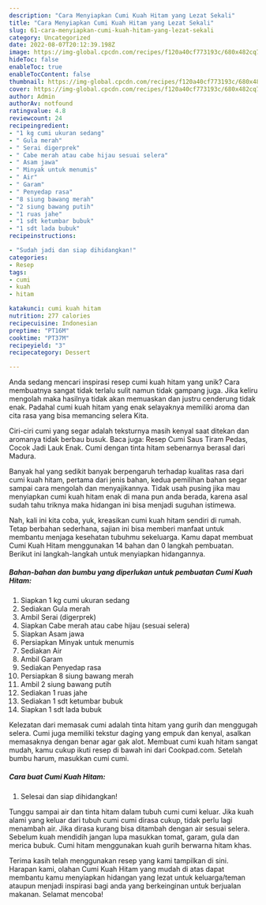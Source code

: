 ```yaml
---
description: "Cara Menyiapkan Cumi Kuah Hitam yang Lezat Sekali"
title: "Cara Menyiapkan Cumi Kuah Hitam yang Lezat Sekali"
slug: 61-cara-menyiapkan-cumi-kuah-hitam-yang-lezat-sekali
category: Uncategorized
date: 2022-08-07T20:12:39.198Z
image: https://img-global.cpcdn.com/recipes/f120a40cf773193c/680x482cq70/cumi-kuah-hitam-foto-resep-utama.jpg
hideToc: false
enableToc: true
enableTocContent: false
thumbnail: https://img-global.cpcdn.com/recipes/f120a40cf773193c/680x482cq70/cumi-kuah-hitam-foto-resep-utama.jpg
cover: https://img-global.cpcdn.com/recipes/f120a40cf773193c/680x482cq70/cumi-kuah-hitam-foto-resep-utama.jpg
author: Admin
authorAv: notfound
ratingvalue: 4.8
reviewcount: 24
recipeingredient:
- "1 kg cumi ukuran sedang"
- " Gula merah"
- " Serai digerprek"
- " Cabe merah atau cabe hijau sesuai selera"
- " Asam jawa"
- " Minyak untuk menumis"
- " Air"
- " Garam"
- " Penyedap rasa"
- "8 siung bawang merah"
- "2 siung bawang putih"
- "1 ruas jahe"
- "1 sdt ketumbar bubuk"
- "1 sdt lada bubuk"
recipeinstructions:

- "Sudah jadi dan siap dihidangkan!"
categories:
- Resep
tags:
- cumi
- kuah
- hitam

katakunci: cumi kuah hitam 
nutrition: 277 calories
recipecuisine: Indonesian
preptime: "PT16M"
cooktime: "PT37M"
recipeyield: "3"
recipecategory: Dessert

---
```





Anda sedang mencari inspirasi resep cumi kuah hitam yang unik? Cara membuatnya sangat tidak terlalu sulit namun tidak gampang juga. Jika keliru mengolah maka hasilnya tidak akan memuaskan dan justru cenderung tidak enak. Padahal cumi kuah hitam yang enak selayaknya memiliki aroma dan cita rasa yang bisa memancing selera Kita.





Ciri-ciri cumi yang segar adalah teksturnya masih kenyal saat ditekan dan aromanya tidak berbau busuk. Baca juga: Resep Cumi Saus Tiram Pedas, Cocok Jadi Lauk Enak. Cumi dengan tinta hitam sebenarnya berasal dari Madura.

Banyak hal yang sedikit banyak berpengaruh terhadap kualitas rasa dari cumi kuah hitam, pertama dari jenis bahan, kedua pemilihan bahan segar sampai cara mengolah dan menyajikannya. Tidak usah pusing jika mau menyiapkan cumi kuah hitam enak di mana pun anda berada, karena asal sudah tahu triknya maka hidangan ini bisa menjadi suguhan istimewa.






Nah, kali ini kita coba, yuk, kreasikan cumi kuah hitam sendiri di rumah. Tetap berbahan sederhana, sajian ini bisa memberi manfaat untuk membantu menjaga kesehatan tubuhmu sekeluarga. Kamu dapat membuat Cumi Kuah Hitam menggunakan 14 bahan dan 0 langkah pembuatan. Berikut ini langkah-langkah untuk menyiapkan hidangannya.

<!--inarticleads1-->

##### Bahan-bahan dan bumbu yang diperlukan untuk pembuatan Cumi Kuah Hitam:

1. Siapkan 1 kg cumi ukuran sedang
1. Sediakan  Gula merah
1. Ambil  Serai (digerprek)
1. Siapkan  Cabe merah atau cabe hijau (sesuai selera)
1. Siapkan  Asam jawa
1. Persiapkan  Minyak untuk menumis
1. Sediakan  Air
1. Ambil  Garam
1. Sediakan  Penyedap rasa
1. Persiapkan 8 siung bawang merah
1. Ambil 2 siung bawang putih
1. Sediakan 1 ruas jahe
1. Sediakan 1 sdt ketumbar bubuk
1. Siapkan 1 sdt lada bubuk


Kelezatan dari memasak cumi adalah tinta hitam yang gurih dan menggugah selera. Cumi juga memiliki tekstur daging yang empuk dan kenyal, asalkan memasaknya dengan benar agar gak alot. Membuat cumi kuah hitam sangat mudah, kamu cukup ikuti resep di bawah ini dari Cookpad.com. Setelah bumbu harum, masukkan cumi cumi. 

<!--inarticleads2-->

##### Cara buat Cumi Kuah Hitam:


1. Selesai dan siap dihidangkan!

Tunggu sampai air dan tinta hitam dalam tubuh cumi cumi keluar. Jika kuah alami yang keluar dari tubuh cumi cumi dirasa cukup, tidak perlu lagi menambah air. Jika dirasa kurang bisa ditambah dengan air sesuai selera. Sebelum kuah mendidih jangan lupa masukkan tomat, garam, gula dan merica bubuk. Cumi hitam menggunakan kuah gurih berwarna hitam khas. 

Terima kasih telah menggunakan resep yang kami tampilkan di sini. Harapan kami, olahan Cumi Kuah Hitam yang mudah di atas dapat membantu kamu menyiapkan hidangan yang lezat untuk keluarga/teman ataupun menjadi inspirasi bagi anda yang berkeinginan untuk berjualan makanan. Selamat mencoba!
